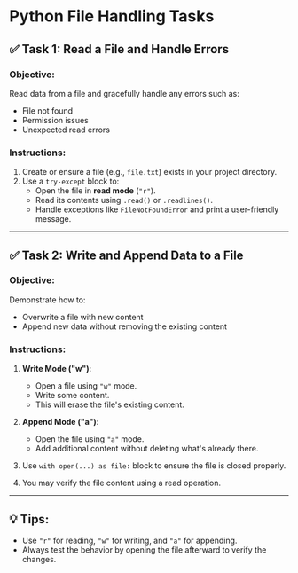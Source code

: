 # Python File Handling Tasks

## ✅ Task 1: Read a File and Handle Errors

### Objective:
Read data from a file and gracefully handle any errors such as:
- File not found
- Permission issues
- Unexpected read errors

### Instructions:
1. Create or ensure a file (e.g., `file.txt`) exists in your project directory.
2. Use a `try-except` block to:
   - Open the file in **read mode** (`"r"`).
   - Read its contents using `.read()` or `.readlines()`.
   - Handle exceptions like `FileNotFoundError` and print a user-friendly message.

---

## ✅ Task 2: Write and Append Data to a File

### Objective:
Demonstrate how to:
- Overwrite a file with new content
- Append new data without removing the existing content

### Instructions:
1. **Write Mode ("w")**:
   - Open a file using `"w"` mode.
   - Write some content.
   - This will erase the file's existing content.

2. **Append Mode ("a")**:
   - Open the file using `"a"` mode.
   - Add additional content without deleting what's already there.

3. Use `with open(...) as file:` block to ensure the file is closed properly.

4. You may verify the file content using a read operation.

---

## 💡 Tips:
- Use `"r"` for reading, `"w"` for writing, and `"a"` for appending.
- Always test the behavior by opening the file afterward to verify the changes.
